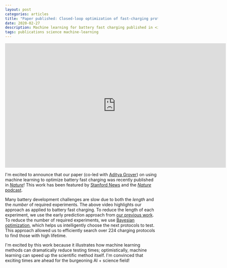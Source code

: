 ```yaml
---
layout: post
categories: articles
title: "Paper published: Closed-loop optimization of fast-charging protocols for batteries with machine learning"
date: 2020-02-27
description: Machine learning for battery fast charging published in <i>Nature</i>
tags: publications science machine-learning
---
```


<iframe width="728" height="410" src="https://www.youtube.com/embed/5K_uDQCVxjo" frameborder="0" allow="autoplay; encrypted-media" allowfullscreen></iframe>

I'm excited to announce that our paper (co-led with
[Aditya Grover](https://aditya-grover.github.io))
on using machine learning to optimize battery fast charging
was recently published in [*Nature*](https://doi.org/10.1038/s41586-020-1994-5)!
This work has been featured by
[Stanford News](https://news.stanford.edu/2020/02/19/machine-learning-speed-arrival-ultra-fast-charging-electric-car/) and the
[*Nature* podcast](https://www.nature.com/articles/d41586-020-00482-x).

Many battery development challenges are slow due to both the *length* and the *number* of required experiments.
The above video highlights our approach as applied to battery fast charging.
To reduce the length of each experiment, we use the early prediction approach
from [our previous work](/articles/2019/04/09/data-driven.html).
To reduce the number of required experiments, we use
[Bayesian optimization](https://en.wikipedia.org/wiki/Bayesian_optimization),
which helps us intelligently choose the next protocols to test.
This approach allowed us to efficiently search over 224 charging protocols
to find those with high lifetime.

I'm excited by this work because it illustrates how machine learning methods
can dramatically reduce testing times;
optimistically, machine learning can speed up the scientific method itself.
I'm convinced that exciting times are ahead for the burgeoning AI + science field!
